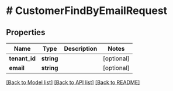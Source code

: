 # # CustomerFindByEmailRequest


## Properties


Name | Type | Description | Notes
------------ | ------------- | ------------- | -------------
**tenant_id**| **string** |   | [optional]
**email**| **string** |   | [optional]


[[Back to Model list]](../../README.md#models) [[Back to API list]](../../README.md#endpoints) [[Back to README]](../../README.md)